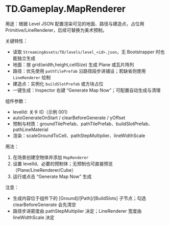 # TD.Gameplay.MapRenderer

用途：根据 Level JSON 配置渲染可见的地面、路径与建造点，占位用 Primitive/LineRenderer，后续可替换为美术预制。

关键特性：
- 读取 `StreamingAssets/TD/levels/level_<id>.json`，无 Bootstrapper 时也能独立生成
- 地面：按 grid(width,height,cellSize) 生成 Plane 或瓦片阵列
- 路径：优先使用 `pathTilePrefab` 沿路径段步进铺设；若缺省则使用 `LineRenderer` 绘制
- 建造点：实例化 `buildSlotPrefab` 或方块占位
- 一键生成：Inspector 右键 “Generate Map Now”；可配置自动生成与清理

组件参数：
- levelId: 关卡 ID（示例 001）
- autoGenerateOnStart / clearBeforeGenerate / yOffset
- 预制与材质：groundTilePrefab、pathTilePrefab、buildSlotPrefab、pathLineMaterial
- 渲染：scaleGroundToCell、pathStepMultiplier、lineWidthScale

用法：
1) 在场景创建空物体并添加 `MapRenderer`
2) 设置 levelId、必要的预制体；无预制也可直接预览（Plane/LineRenderer/Cube）
3) 运行或点击 “Generate Map Now” 生成

注意：
- 生成内容位于组件下的 [Ground]/[Path]/[BuildSlots] 子节点；勾选 clearBeforeGenerate 会先清空
- 路径步进密度由 pathStepMultiplier 决定；LineRenderer 宽度由 lineWidthScale 决定

